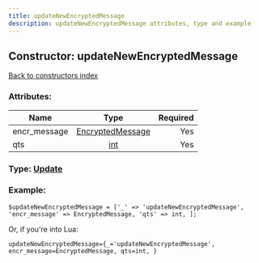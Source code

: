```yaml
---
title: updateNewEncryptedMessage
description: updateNewEncryptedMessage attributes, type and example
---
```

## Constructor: updateNewEncryptedMessage  
[Back to constructors index](index.md)



### Attributes:

| Name     |    Type       | Required |
|----------|:-------------:|---------:|
|encr\_message|[EncryptedMessage](../types/EncryptedMessage.md) | Yes|
|qts|[int](../types/int.md) | Yes|



### Type: [Update](../types/Update.md)


### Example:

```
$updateNewEncryptedMessage = ['_' => 'updateNewEncryptedMessage', 'encr_message' => EncryptedMessage, 'qts' => int, ];
```  

Or, if you're into Lua:  


```
updateNewEncryptedMessage={_='updateNewEncryptedMessage', encr_message=EncryptedMessage, qts=int, }

```


